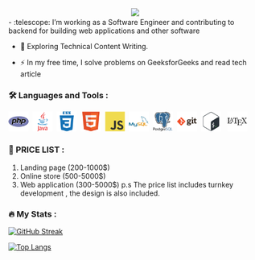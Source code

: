 <div id="header" align="center">
  <img src="https://media.giphy.com/media/wHB67Zkr63UP7RWJsj/giphy.gif" width="100"/>
</div>
- :telescope: I’m working as a Software Engineer and contributing to  backend for building web applications and other software

- :seedling: Exploring Technical Content Writing.

- :zap: In my free time, I solve problems on GeeksforGeeks and read tech article


### :hammer_and_wrench: Languages and Tools :
<div>
    <img src="https://github.com/devicons/devicon/blob/master/icons/php/php-original.svg" title="php" alt="php" width="40" height="40"/>&nbsp;
  <img src="https://github.com/devicons/devicon/blob/master/icons/java/java-original-wordmark.svg" title="Java" alt="Java" width="40" height="40"/>&nbsp;
  <img src="https://github.com/devicons/devicon/blob/master/icons/css3/css3-plain-wordmark.svg"  title="CSS3" alt="CSS" width="40" height="40"/>&nbsp;
  <img src="https://github.com/devicons/devicon/blob/master/icons/html5/html5-original.svg" title="HTML5" alt="HTML" width="40" height="40"/>&nbsp;
  <img src="https://github.com/devicons/devicon/blob/master/icons/javascript/javascript-original.svg" title="JavaScript" alt="JavaScript" width="40" height="40"/>&nbsp;
  <img src="https://github.com/devicons/devicon/blob/master/icons/mysql/mysql-original-wordmark.svg" title="MySQL"  alt="MySQL" width="40" height="40"/>&nbsp;
  <img src="https://github.com/devicons/devicon/blob/master/icons/postgresql/postgresql-original-wordmark.svg" title="PostreSql"  alt="PostreSql" width="40" height="40"/>&nbsp;
  <img src="https://github.com/devicons/devicon/blob/master/icons/git/git-original-wordmark.svg" title="Git" alt="Git" width="40" height="40"/>&nbsp;
  <img src="https://github.com/devicons/devicon/blob/master/icons/bash/bash-original.svg" title="Bash" alt="Bash" width="40" height="40"/>  &nbsp;
  <img src="https://github.com/devicons/devicon/blob/master/icons/latex/latex-original.svg" title="latex" alt="latex" width="40" height="40"/>  &nbsp;
</div>

### 💸 PRICE LIST :
1) Landing page (200-1000$)
2) Online store (500-5000$)
3) Web application (300-5000$)
p.s The price list includes turnkey development , the design is also included.

### :fire: My Stats :


        
[![GitHub Streak](http://github-readme-streak-stats.herokuapp.com?user=ksenia-fernandes&theme=dark&background=000000)](https://git.io/streak-stats)

[![Top Langs](https://github-readme-stats.vercel.app/api/top-langs/?username=ksenia-fernandes&layout=compact&theme=vision-friendly-dark)](https://github.com/anuraghazra/github-readme-stats)

    



    

